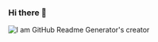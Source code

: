 ### Hi there 👋

![I am GitHub Readme Generator's creator](https://arturssmirnovs.github.io/github-profile-readme-generator/https://github.com/yvetteekon/yvetteekon/blob/main/Untitled%20design%20(3).png)
